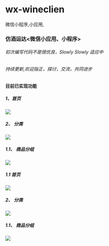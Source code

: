 # wx-wineclien
微信小程序,小应用,

### 仿酒运达<微信小应用、小程序>

###### 初次编写代码不是很优良，Slowly Slowly 适应中
###### 持续更新,欢迎指正，探讨，交流，共同进步

#### 目前已实现功能



##### 1、首页

<img src="./pages/resource/1.png"/>

##### 2、 分类

<img src="./pages/resource/2.png"/>

##### 1.1、 商品分组

<img src="./pages/resource/1-1.png"/>



##### 1.1 首页 
<img src="./pages/resource/1.gif"/>

##### 2、 分类

<img src="./pages/resource/2.gif"/>

##### 1.1、 商品分组

<img src="./pages/resource/1-1.gif"/>